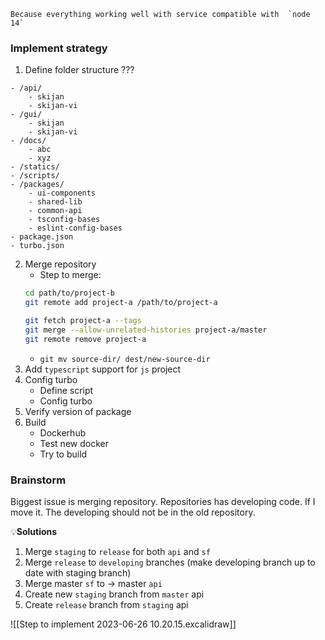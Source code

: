 	Because everything working well with service compatible with  `node 14`

### Implement strategy

1. Define folder structure ???
```dirtree
- /api/
	- skijan
	- skijan-vi
- /gui/
	- skijan
	- skijan-vi
- /docs/
	- abc
	- xyz
- /statics/
- /scripts/
- /packages/
	- ui-components
	- shared-lib
	- common-api
	- tsconfig-bases
	- eslint-config-bases
- package.json
- turbo.json
```
2. Merge repository
	- Step to merge:
	```zsh
	cd path/to/project-b
	git remote add project-a /path/to/project-a
	
	git fetch project-a --tags
	git merge --allow-unrelated-histories project-a/master
	git remote remove project-a
	```
	- `git mv source-dir/ dest/new-source-dir`
3. Add `typescript` support for `js` project
4. Config turbo
	- Define script
	- Config turbo
6. Verify version of package
7. Build
	- Dockerhub
	- Test new docker
	- Try to build


### Brainstorm

Biggest issue is merging repository.
Repositories has developing code. 
If I move it. The developing should not be in the old repository.

💡**Solutions**
1. Merge `staging` to `release` for both `api` and `sf`
2. Merge `release` to `developing` branches (make developing branch up to date with staging branch)
3. Merge master `sf` to -> master `api`
4. Create new `staging` branch from `master` api
5. Create `release` branch from  `staging` api

![[Step to implement 2023-06-26 10.20.15.excalidraw]]












